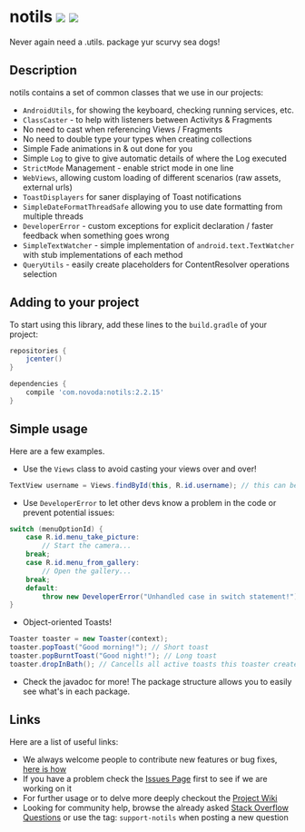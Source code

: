 # notils [![](https://ci.novoda.com/buildStatus/icon?job=notils)](http://ci.novoda.com/job/notils/lastBuild/console) [![](https://raw.githubusercontent.com/novoda/novoda/master/assets/btn_apache_lisence.png)](LICENSE.txt)

Never again need a .utils. package yur scurvy sea dogs!


## Description

notils contains a set of common classes that we use in our projects:

  - `AndroidUtils`, for showing the keyboard, checking running services, etc.
  - `ClassCaster` - to help with listeners between Activitys & Fragments
  - No need to cast when referencing Views / Fragments
  - No need to double type your types when creating collections
  - Simple Fade animations in & out done for you
  - Simple `Log` to give to give automatic details of where the Log executed
  - `StrictMode` Management - enable strict mode in one line
  - `WebViews`, allowing custom loading of different scenarios (raw assets, external urls)
  - `ToastDisplayers` for saner displaying of Toast notifications
  - `SimpleDateFormatThreadSafe` allowing you to use date formatting from multiple threads
  - `DeveloperError` - custom exceptions for explicit declaration / faster feedback when something goes wrong
  - `SimpleTextWatcher` - simple implementation of `android.text.TextWatcher` with stub implementations of each method
  - `QueryUtils` - easily create placeholders for ContentResolver operations selection


## Adding to your project

To start using this library, add these lines to the `build.gradle` of your project:

```groovy
repositories {
    jcenter()
}

dependencies {
    compile 'com.novoda:notils:2.2.15'
}
```


## Simple usage

Here are a few examples.

 * Use the `Views` class to avoid casting your views over and over!
 
 ```java
 TextView username = Views.findById(this, R.id.username); // this can be an Activity or a View.
 ```

 * Use `DeveloperError` to let other devs know a problem in the code or prevent potential issues:
 
 ```java
 switch (menuOptionId) {
     case R.id.menu_take_picture:
         // Start the camera...
     break;
     case R.id.menu_from_gallery:
         // Open the gallery...
     break;
     default:
         throw new DeveloperError("Unhandled case in switch statement!");
 }
 ```
 
 * Object-oriented Toasts!
 
 ```java
 Toaster toaster = new Toaster(context);
 toaster.popToast("Good morning!"); // Short toast
 toaster.popBurntToast("Good night!"); // Long toast
 toaster.dropInBath(); // Cancells all active toasts this toaster created
 ```
 
 * Check the javadoc for more! The package structure allows you to easily see what's in each package.


## Links

Here are a list of useful links:

 * We always welcome people to contribute new features or bug fixes, [here is how](https://github.com/novoda/novoda/blob/master/CONTRIBUTING.md)
 * If you have a problem check the [Issues Page](https://github.com/novoda/notils/issues) first to see if we are working on it
 * For further usage or to delve more deeply checkout the [Project Wiki](https://github.com/novoda/notils/wiki)
 * Looking for community help, browse the already asked [Stack Overflow Questions](http://stackoverflow.com/questions/tagged/support-notils) or use the tag: `support-notils` when posting a new question
